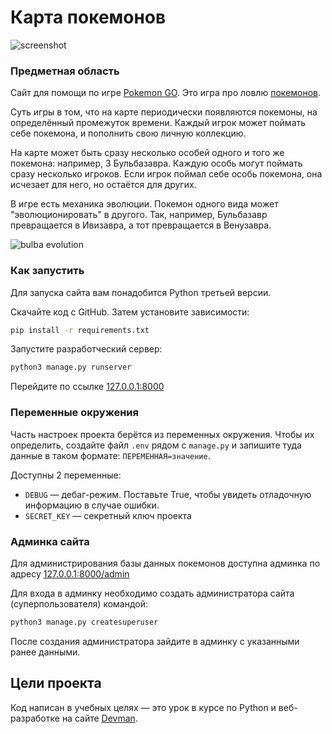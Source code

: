 # Карта покемонов

![screenshot](https://dvmn.org/filer/canonical/1563275070/172/)

### Предметная область

Сайт для помощи по игре [Pokemon GO](https://www.pokemongo.com/en-us/). Это игра 
про ловлю [покемонов](https://ru.wikipedia.org/wiki/%D0%9F%D0%BE%D0%BA%D0%B5%D0%BC%D0%BE%D0%BD).

Суть игры в том, что на карте периодически появляются покемоны, на определённый 
промежуток времени. Каждый игрок может поймать себе покемона, и пополнить свою 
личную коллекцию.

На карте может быть сразу несколько особей одного и того же покемона: например, 
3 Бульбазавра. Каждую особь могут поймать сразу несколько игроков. Если игрок 
поймал себе особь покемона, она исчезает для него, но остаётся для других.

В игре есть механика эволюции. Покемон одного вида может "эволюционировать" в 
другого. Так, например, Бульбазавр превращается в Ивизавра, а тот превращается 
в Венузавра.

![bulba evolution](https://dvmn.org/filer/canonical/1562265973/167/)

### Как запустить

Для запуска сайта вам понадобится Python третьей версии.

Скачайте код с GitHub. Затем установите зависимости:

```sh
pip install -r requirements.txt
```

Запустите разработческий сервер:

```sh
python3 manage.py runserver
```

Перейдите по ссылке [127.0.0.1:8000](http://127.0.0.1:8000/)

### Переменные окружения

Часть настроек проекта берётся из переменных окружения. Чтобы их определить, 
создайте файл `.env` рядом с `manage.py` и запишите туда данные в таком 
формате: `ПЕРЕМЕННАЯ=значение`.

Доступны 2 переменные:
- `DEBUG` — дебаг-режим. Поставьте True, чтобы увидеть отладочную информацию 
в случае ошибки.
- `SECRET_KEY` — секретный ключ проекта

### Админка сайта

Для администрирования базы данных покемонов доступна админка по адресу 
[127.0.0.1:8000/admin](http://127.0.0.1:8000/admin/)

Для входа в админку необходимо создать администратора сайта 
(суперпользователя) командой:
```sh
python3 manage.py createsuperuser
```
После создания администратора зайдите в админку с указанными ранее данными.


## Цели проекта

Код написан в учебных целях — это урок в курсе по Python и веб-разработке на сайте [Devman](https://dvmn.org).

